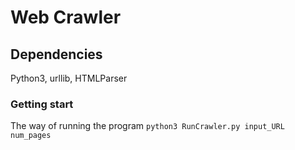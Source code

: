 # Web Crawler

## Dependencies
Python3, urllib, HTMLParser

### Getting start
The way of running the program
    ```
    python3 RunCrawler.py input_URL num_pages
    ```
